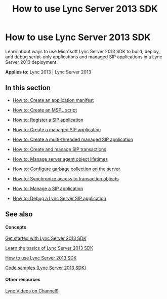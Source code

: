 ﻿---
title: How to use Lync Server 2013 SDK
TOCTitle: How to use Lync Server 2013 SDK
ms:assetid: c031b026-6489-4aa7-acc2-e7b63f4b7b88
ms:mtpsurl: https://msdn.microsoft.com/library/Dn439079(v=office.15)
ms:contentKeyID: 57096235
ms.date: 07/24/2014
mtps_version: v=office.15
---

# How to use Lync Server 2013 SDK

Learn about ways to use Microsoft Lync Server 2013 SDK to build, deploy, and debug script-only applications and managed SIP applications in a Lync Server 2013 deployment.


**Applies to:** Lync 2013 | Lync Server 2013

## In this section

  - [How to: Create an application manifest](how-to-create-an-application-manifest.md)

  - [How to: Create an MSPL script](how-to-create-an-mspl-script.md)

  - [How to: Register a SIP application](how-to-register-a-sip-application.md)

  - [How to: Create a managed SIP application](how-to-create-a-managed-sip-application.md)

  - [How to: Create a multi-threaded managed SIP application](how-to-create-a-multi-threaded-managed-sip-application.md)

  - [How to: Create and manage SIP transactions](how-to-create-and-manage-sip-transactions.md)

  - [How to: Manage server agent object lifetimes](how-to-manage-server-agent-object-lifetimes.md)

  - [How to: Configure garbage collection on the server](how-to-configure-garbage-collection-on-the-server.md)

  - [How to: Synchronize access to transaction objects](how-to-synchronize-access-to-transaction-objects.md)

  - [How to: Manage a SIP application](how-to-manage-a-sip-application.md)

  - [How to: Debug a Lync Server SIP application](how-to-debug-a-lync-server-sip-application.md)

## See also

#### Concepts

[Get started with Lync Server 2013 SDK](get-started-with-lync-server-2013-sdk.md)

[Learn the basics of Lync Server 2013 SDK](learn-the-basics-of-lync-server-2013-sdk.md)

[How to use Lync Server 2013 SDK](how-to-use-lync-server-2013-sdk.md)

[Code samples (Lync Server 2013 SDK)](code-samples-lync-server-2013-sdk.md)

#### Other resources

[Lync Videos on Channel9](http://channel9.msdn.com/tags/lync)

